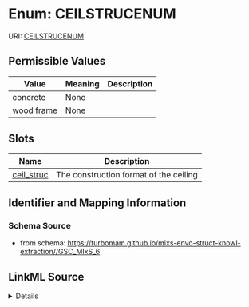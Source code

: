 # Enum: CEILSTRUCENUM



URI: [CEILSTRUCENUM](CEILSTRUCENUM)

## Permissible Values

| Value | Meaning | Description |
| --- | --- | --- |
| concrete | None |  |
| wood frame | None |  |




## Slots

| Name | Description |
| ---  | --- |
| [ceil_struc](ceil_struc.md) | The construction format of the ceiling |






## Identifier and Mapping Information







### Schema Source


* from schema: https://turbomam.github.io/mixs-envo-struct-knowl-extraction//GSC_MIxS_6




## LinkML Source

<details>
```yaml
name: CEIL_STRUC_ENUM
from_schema: https://turbomam.github.io/mixs-envo-struct-knowl-extraction//GSC_MIxS_6
rank: 1000
permissible_values:
  concrete:
    text: concrete
  wood frame:
    text: wood frame

```
</details>
